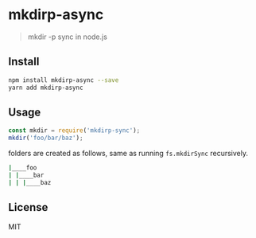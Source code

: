 # mkdirp-async

> mkdir -p sync in node.js

## Install

```bash
npm install mkdirp-async --save
yarn add mkdirp-async
```


## Usage

```javascript
const mkdir = require('mkdirp-sync');
mkdir('foo/bar/baz');
```

folders are created as follows, same as running `fs.mkdirSync` recursively.


```bash
|____foo
| |____bar
| | |____baz

```
## License

MIT